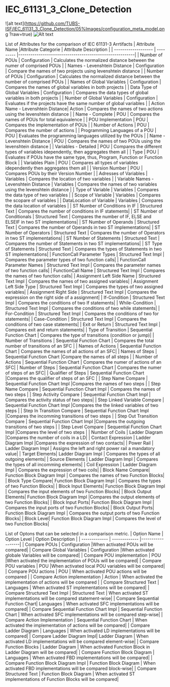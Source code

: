 # IEC_61131_3_Clone_Detection
![alt text](https://github.com/TUBS-ISF/IEC_61131_3_Clone_Detection/05%Images/configuration_meta_model.png ?raw=true)
![Alt text](05%Images/configuration_meta_model.png?raw=true "Title")




List of Attributes for the comparison of IEC 61131-3 Arrtifacts
| Attribute Name  |Attribute Categorie | Attribute Description |
| ------------------- | --------- |---------------------------------------------------------|
| Number of POUs | Configuration | Calculates the normalized distance between the numer of comprised POUs |
| Names - Levenshtein Distance | Configuration | Compare the names of two projects using levenshtein distance |
| Number of POUs | Configuration | Calculates the normalized distance between the number of comprised POUs |
| Names of Global Variables | Configuration | Compares the names of global variables in both projects |
| Data Type of Global Variables | Configuration | Compares the data types of global variables in both projects |
| Number of Global Variables | Configuration | Evaluates if the projects have the same number of global variables |
| Action Name - Levenshtein Distance| Action | Compares the names of two actions using the levenshtein distance |
| Name - Complete   | POU | Compares the names of POUs for total equivalence |
| POU Implementation  | POU | Compares the implementation of POUs  |
| Number of Actions     | POU | Compares the number of actions |
| Programming Languages of a POU  | POU | Evaluates the programming languages utilized by the POUs |
| Name - Levenshtein Distance    | POU | Compares the names of two POUs using the levenshtein distance |
| Variables - Detailed    | POU | Compares the different types of variables idependently, then aggregates them all  |
| Type    | POU | Evaluates if POUs have the same type, thus, Program, Function or Function Block |
| Variables Plain | POU | Compares all types of variables idependently then aggregates them all |
| Version Number  | POU | Compares POUs by their Version Number |
| Adresses of Variables  | Variables | Compares the location of two variables |
| Variable Names - Levenshtein Distance | Variables | Compares the names of two variables using the levenshtein distance |
| Type of Variable | Variables | Compares the data type of two variables |
| Scope of Variable   | Variables | Compares the scopare of variables |
| DataLocation of Variable   | Variables | Compares the data location of variables |
| ST Number of Conditions in IF   | Structured Text | Compares the number of conditions in IF statements|
| ST Number of Conditionals  | Structured Text | Compares the number of IF, ELSE and ELSEIF in two ST implementations|
| ST Number of Operands   | Structured Text | Compares the number of Operands in two ST implementations|
| ST Number of Operators   | Structured Text | Compares the number of Operators in two ST implementations|
| ST Number of Statements   | Structured Text | Compares the number of Statements in two ST implementations|
| ST Type of Statements   | Structured Text | Compares the types of Statements in two ST implementations|
| FunctionCall Parameter Types  | Structured Text Impl | Compares the parameter types of two function calls|
| FunctionCall Parameter Names  | Structured Text Impl | Compares the parameter names of two function calls|
| FunctionCall Name  | Structured Text Impl | Compares the names of two function calls|
| Assignment Left Side Name  | Structured Text Impl | Compares the names of two assigned variables|
| Assignment Left Side Type  | Structured Text Impl | Compares the types of two assigned variables|
| Assignment Right Side  | Structured Text Impl | Compares the expression on the right side of a assignment|
| If-Condition  | Structured Text Impl | Compares the conditions of two If statements|
| While-Condition  | Structured Text Impl | Compares the conditions of two while statements|
| For-Condition  | Structured Text Impl | Compares the conditions of two for statements|
| Case-Condition  | Structured Text Impl | Compares the conditions of two case statements|
| Exit or Return  | Structured Text Impl | Compares exit and return statements|
| Type of Transition  | Sequential Function Chart |  Compares the type of transitions (condition or jump)|
| Number of Transitions  | Sequential Function Chart | Compares the total number of transitions of an SFC |
| Names of Actions  | Sequential Function Chart | Compares the names of all actions of an SFC|
| Names of Steps | Sequential Function Chart |Compare the names of all steps |
| Number of Actions  | Sequential Function Chart | Compares the numer of actions of an SFC|
| Number of Steps  | Sequential Function Chart | Compares the numer of steps of an SFC|
| Qualifier of Steps  | Sequential Function Chart |Compares the qualifier of steps of an SFC |
| Step Name Compare  | Sequential Function Chart Impl |Compares the names of two steps |
| Step Name Compare  | Sequential Function Chart Impl | Compares the names of two steps |
| Step Activity Compare  | Sequential Function Chart Impl | Compares the activity status of two steps|
| Step Linked Variable Compare  | Sequential Function Chart Impl |Compares the the linked variables of two steps |
| Step In Transition Compare | Sequential Function Chart Impl |Compares the incomming transitions of two steps |
| Step Out Transition Compare | Sequential Function Chart Impl |Compares the outgoing transitions of two steps |
| Step Level Compare | Sequential Function Chart Impl |Compares the level of two steps |
| Number of Coils | Ladder Diagram |Compares the number of coils in a LD|
| Contact Expression | Ladder Diagram Impl |Compares the expression of two contacts|
| Power Rail | Ladder Diagram Impl | Assigns the left and right power rail a mandatory value|
| Target Elements| Ladder Diagram Impl | Compares the types of all outgoing elements|
| Source Elements | Ladder Diagram Impl | Compares the types of all incomming elements|
| Coil Expression | Ladder Diagram Impl | Compares the expression of two coils|
| Block Name Compare| Function Block Diagram Impl | Compares the names of two Function Blocks|
| Block Type Compare| Function Block Diagram Impl | Compares the types of two Function Blocks|
| Block Input Elements| Function Block Diagram Impl | Compares the input elements of two Function Blocks|
| Block Output Elements| Function Block Diagram Impl |Compares the output elements of two Function Blocks|
| Block Input Ports| Function Block Diagram Impl | Compares the input ports of two Function Blocks|
| Block Output Ports| Function Block Diagram Impl | Compares the output ports of two Function Blocks|
| Block Level| Function Block Diagram Impl | Compares the level of two Function Blocks|

List of Optons that can be selected in a comparison metric.
| Option Name  | Option Level | Option Description |
| ------------- | ------------- |------------------|
| Compare POUs | Configuration |When activated POUs will be compared|
| Compare Global Variables | Configuration |When activated globale Variables will be compared|
| Compare POU implementation | POU |When activated the implementation of POUs will be compared|
| Compare POU variables | POU |When activated local POU variables will be compared|
| Compare POU actions | POU |  When activated POU actions will be compared |
| Compare Action implementation | Action |  When activated the implementation of actions will be compared |
| Compare Structured Text | Languages |  When activated ST implementations will be compared|
| Compare Structured Text Impl | Structured Text |  When activated ST implementations will be compared statement-wise|
| Compare Sequential Function Chart| Languages |  When activated SFC implementations will be compared|
| Compare Sequential Function Chart Impl | Sequential Function Chart |  When activated SFC implementations will be compared step-wise|
| Compare Action Implementation | Sequential Function Chart |  When activated the implementation of actions will be compared|
| Compare Ladder Diagram | Languages |  When activated LD implementations will be compared|
| Compare Ladder Diagram Impl| Ladder Diagram  | When activated LD implementations will be compared element-wise|
| Compare Function Blocks | Ladder Diagram  | When activated Function Block in Ladder Diagram will be compared|
| Compare Function Block Diagram | Languages |  When activated FBD implementations will be compared|
| Compare Function Block Diagram Impl |  Function Block Diagram  |  When activated FBD implementations will be compared block-wise|
| Compare Structured Text | Function Block Diagram  |  When activated ST implementations of Function Blocks will be compared|




